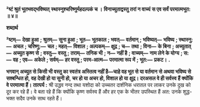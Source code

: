 **²ष्टं श्रुतं भूतभवद्भविष्यत्** **स्थास्नुश्चरिष्णुर्महदल्पकं च ।** **विनाच्युताद्वस्तु तरां न वाच्यं** **स एव सर्वं परमात्मभूत: ॥ ४॥** 

**शब्दार्थ** 

**²ष्टम्—** **देखा हुआ** **; श्रुतम्—** **सुना हुआ** **; भूत—** **भूतकाल** **; भवत्—** **वर्तमान्** **; भविष्यत्—** **भविष्य** **; स्थास्नु:—** **अचल** **; चरिष्णु:—** **चल** **; महत्—** **विशाल** **; अल्पकम्—** **क्षुद्र** **; च—** **तथा** **; विना—** **के बिना** **; अच्युतात्—** **अच्युत कृष्ण से** **; वस्तु—** **वस्तु** **; तराम्—** **तनिक भी** **; न—** **नहीं है** **; वाच्यम्—** **नाम लेने के योग्य** **; स:—** **वह** **; एव—** **अकेले** **; सर्वम्—** **हर वस्तु** **; परम-आत्म—** **परमात्मा रूप** **में** **; भूत:—** **प्रकट।** **.** 

**भगवान् अच्युत से किसी भी वस्तु का स्वतंत्र अस्तित्व नहीं है—चाहे वह भूत से या वर्तमान** **से अथवा भविष्य से सश्बन्धित हो, वह देखी हो या सुनी हो, चर हो या अचर हो, विशाल हो या** **क्षुद्र। दरअसल वे ही सर्वस्व हैं क्योंकि वे परमात्मा हैं।** **तात्पर्य :** श्री उद्धव नन्द तथा यशोदा को उच्चतर दार्शनिक धरातल पर लाकर उनके दुख को दूर कर रहे हैं। वे बता रहे हैं कि क्योंकि कृष्ण सर्वस्व हैं और हर एक के भीतर उपस्थित हैं अत: उनके शुद्ध-भक्त सदैव उनके साथ रहते हैं।  